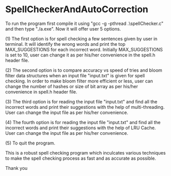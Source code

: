 # SpellCheckerAndAutoCorrection
To run the program first compile it using "gcc -g -pthread .\spellChecker.c" and then type "./a.exe". Now it will offer user 5 options.

(1) The first option is for spell checking a few sentences given by user in terminal. It will identify the wrong words and print the top MAX_SUGGESTIONS for each incorrect word. Initially MAX_SUGGESTIONS is set to 10, user can change it as per his/her convenience in the spell.h header file.

(2) The second option is to compare accuracy vs speed of tries and bloom filter data structures when an input file "input.txt" is given for spell checking. In order to make bloom filter more efficient or less, user can change the number of hashes or size of bit array as per his/her convenience in spell.h header file.

(3) The third option is for reading the input file "input.txt" and find all the incorrect words and print their suggestions with the help of multi-threading. User can change the input file as per his/her convenience.

(4) The fourth option is for reading the input file "input.txt" and find all the incorrect words and print their suggestions with the help of LRU Cache. User can change the input file as per his/her convenience.

(5) To quit the program.

This is a robust spell checking program which inculcates various techniques to make the spell checking process as fast and as accurate as possible.

Thank you